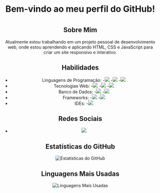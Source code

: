 <div align="center">

# Bem-vindo ao meu perfil do GitHub!

<h1 id="welcome"></h1>

## Sobre Mim

Atualmente estou trabalhando em um projeto pessoal de desenvolvimento web, onde estou aprendendo e aplicando HTML, CSS e JavaScript para criar um site responsivo e interativo.

## Habilidades

- Linguagens de Programação: 
  -<img src="https://img.shields.io/badge/Java-007396?style=for-the-badge&logo=java&logoColor=white"> 
  -<img src="https://img.shields.io/badge/Python-3776AB?style=for-the-badge&logo=python&logoColor=white">
  -<img src="https://img.shields.io/badge/JavaScript-F7DF1E?style=for-the-badge&logo=javascript&logoColor=black"> 
- Tecnologias Web: 
  -<img src="https://img.shields.io/badge/HTML5-E34F26?style=for-the-badge&logo=html5&logoColor=white">
  -<img src="https://img.shields.io/badge/CSS3-1572B6?style=for-the-badge&logo=css3&logoColor=white"> 
  -<img src="https://img.shields.io/badge/Bootstrap-563D7C?style=for-the-badge&logo=bootstrap&logoColor=white"> 
- Banco de Dados: 
  -<img src="https://img.shields.io/badge/MySQL-4479A1?style=for-the-badge&logo=mysql&logoColor=white">
  -<img src="https://img.shields.io/badge/MongoDB-47A248?style=for-the-badge&logo=mongodb&logoColor=white"> 
- Frameworks: 
  -<img src="https://img.shields.io/badge/Spring_Boot-6DB33F?style=for-the-badge&logo=spring-boot&logoColor=white"> 
  -<img src="https://img.shields.io/badge/Hibernate-59666C?style=for-the-badge&logo=hibernate&logoColor=white"> 
- IDEs: 
  -<img src="https://img.shields.io/badge/Visual_Studio_Code-007ACC?style=for-the-badge&logo=visual-studio-code&logoColor=white"> 

## Redes Sociais

- [<img src="https://img.shields.io/badge/LinkedIn-0077B5?style=for-the-badge&logo=linkedin&logoColor=white">](https://www.linkedin.com/in/eduardo-rodrigues-oliveira-28a046241?original_referer=https%3A%2F%2Feduardo-rodrigues%2Evercel%2Eapp%2F&originalSubdomain=br)

## Estatísticas do GitHub

![Estatísticas do GitHub](https://github-readme-stats.vercel.app/api?username=eduardohro&show_icons=true&theme=dark)

## Linguagens Mais Usadas

![Linguagens Mais Usadas](https://github-readme-stats.vercel.app/api/top-langs/?username=eduardohro&layout=compact&theme=dark)

</div>